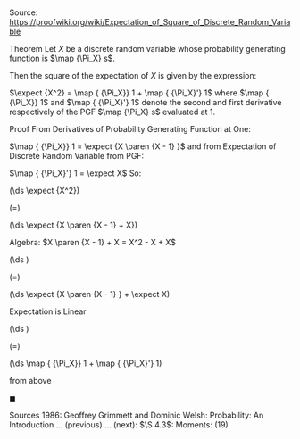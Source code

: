 # 

Source: https://proofwiki.org/wiki/Expectation_of_Square_of_Discrete_Random_Variable

Theorem
Let $X$ be a discrete random variable whose probability generating function is $\map {\Pi_X} s$.

Then the square of the expectation of $X$ is given by the expression:

$\expect {X^2} = \map { {\Pi_X}} 1 + \map { {\Pi_X}'} 1$
where $\map { {\Pi_X}} 1$ and $\map { {\Pi_X}'} 1$ denote the second and first derivative respectively of the PGF $\map {\Pi_X} s$ evaluated at $1$.


Proof
From Derivatives of Probability Generating Function at One:

$\map { {\Pi_X}} 1 = \expect {X \paren {X - 1} }$
and from Expectation of Discrete Random Variable from PGF:

$\map { {\Pi_X}'} 1 = \expect X$
So:














\(\ds \expect {X^2}\)

\(=\)







\(\ds \expect {X \paren {X - 1} + X}\)





Algebra: $X \paren {X - 1} + X = X^2 - X + X$














\(\ds \)

\(=\)







\(\ds \expect {X \paren {X - 1} } + \expect X\)





Expectation is Linear














\(\ds \)

\(=\)







\(\ds \map { {\Pi_X}} 1 + \map { {\Pi_X}'} 1\)





from above



$\blacksquare$


Sources
1986: Geoffrey Grimmett and Dominic Welsh: Probability: An Introduction ... (previous) ... (next): $\S 4.3$: Moments: $(19)$




